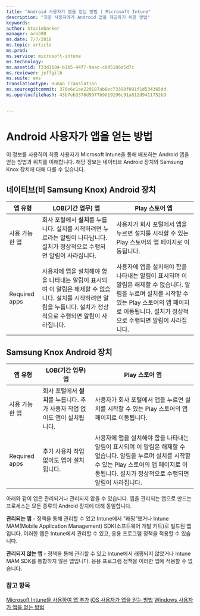 ```yaml
---
title: "Android 사용자가 앱을 얻는 방법 | Microsoft Intune"
description: "최종 사용자에게 Android 앱을 제공하기 위한 방법"
keywords: 
author: Staciebarker
manager: arob98
ms.date: 7/7/2016
ms.topic: article
ms.prod: 
ms.service: microsoft-intune
ms.technology: 
ms.assetid: f33d1684-b1b5-44f7-9aac-c6d5186a5d7c
ms.reviewer: jeffgilb
ms.suite: ems
translationtype: Human Translation
ms.sourcegitcommit: 376e6c1ae229187ab8ec73390f091f1d534365dd
ms.openlocfilehash: 43b7eb3378d9977b9d19196c91a812d9411752b9


---
```



# Android 사용자가 앱을 얻는 방법
이 정보를 사용하여 최종 사용자가 Microsoft Intune을 통해 배포하는 Android 앱을 얻는 방법과 위치를 이해합니다. 해당 정보는 네이티브 Android 장치와 Samsung Knox 장치에 대해 다를 수 있습니다.

## 네이티브(비 Samsung Knox) Android 장치

| 앱 유형 | LOB(기간 업무) 앱 | Play 스토어 앱  |
| ------------- |-------------| -----|
| 사용 가능한 앱      | 회사 포털에서 **설치**를 누릅니다. 설치를 시작하려면 누르라는 알림이 나타납니다. 설치가 정상적으로 수행되면 알림이 사라집니다. | 사용자가 회사 포털에서 앱을 누르면 설치를 시작할 수 있는 Play 스토어의 앱 페이지로 이동됩니다.|
| Required apps      | 사용자에 앱을 설치해야 함을 나타내는 알림이 표시되며 이 알림은 해제할 수 없습니다. 설치를 시작하려면 알림을 누릅니다. 설치가 정상적으로 수행되면 알림이 사라집니다.    | 사용자에 앱을 설치해야 함을 나타내는 알림이 표시되며 이 알림은 해제할 수 없습니다. 알림을 누르며 설치를 시작할 수 있는 Play 스토어의 앱 페이지로 이동됩니다. 설치가 정상적으로 수행되면 알림이 사라집니다. |

## Samsung Knox Android 장치

| 앱 유형 | LOB(기간 업무) 앱 | Play 스토어 앱  |
| ------------- |-------------| -----|
| 사용 가능한 앱      | 회사 포털에서 **설치**를 누릅니다. 추가 사용자 작업 없이도 앱이 설치됩니다. | 사용자가 회사 포털에서 앱을 누르면 설치를 시작할 수 있는 Play 스토어의 앱 페이지로 이동됩니다.|
| Required apps      | 추가 사용자 작업 없이도 앱이 설치됩니다.    | 사용자에 앱을 설치해야 함을 나타내는 알림이 표시되며 이 알림은 해제할 수 없습니다. 알림을 누르며 설치를 시작할 수 있는 Play 스토어의 앱 페이지로 이동됩니다. 설치가 정상적으로 수행되면 알림이 사라집니다. |

아래와 같이 앱은 관리되거나 관리되지 않을 수 있습니다. 앱을 관리되는 앱으로 만드는 프로세스는 모든 종류의 Android 장치에 대해 동일합니다.

**관리되는 앱** - 정책을 통해 관리할 수 있고 Intune에서 "래핑”했거나 Intune MAM(Mobile Application Management) SDK(소프트웨어 개발 키트)로 빌드된 앱입니다. 이러한 앱은 Intune에서 관리할 수 있고, 응용 프로그램 정책을 적용할 수 있습니다.

**관리되지 않는 앱** - 정책을 통해 관리할 수 있고 Intune에서 래핑되지 않았거나 Intune MAM SDK를 통합하지 않은 앱입니다. 응용 프로그램 정책을 이러한 앱에 적용할 수 없습니다.

### 참고 항목
[Microsoft Intune을 사용하여 앱 추가](/intune/deploy-use/add-apps)
[iOS 사용자가 앱을 얻는 방법](how-your-ios-users-get-their-apps.md)
[Windows 사용자가 앱을 얻는 방법](how-your-windows-users-get-their-apps.md)



<!--HONumber=Jul16_HO3-->


